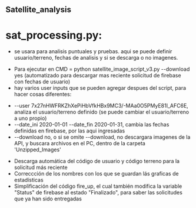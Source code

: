 ## Satellite_analysis

# sat_processing.py:
* se usara para analisis puntuales y pruebas. aqui se puede definir usuario/terreno, fechas de analisis y si se descarga o no imagenes.

- Para ejecutar en CMD = python satellite_image_script_v3.py --download yes (automatizado para descargar mas reciente solicitud de firebase con fechas de usuario)
- hay varios user inputs que se pueden agregar despues del script, para hacer cosas diferentes:
* --user 7x27nHWFRKZhXePiHbVfkHBx9MC3/-MAa0O5PMyE81I_AFC6E, analiza el usuario/terreno definido (se puede cambiar el usuario/terreno a uno propio)
* --date_ini 2020-01-01 --date_fin 2020-01-31, cambia las fechas definidas en firebase, por las aqui ingresadas
* --download no, o si se omite --download, no descargara imagenes de la API, y buscara archivos en el PC, dentro de la carpeta 'Unzipped_Images'

- Descarga automática del código de usuario y código terreno para la solicitud más reciente
- Correccción de los nombres con los que se guardan lás graficas de estadísticas
- Simplificación del código fire_up, el cual también modifica la variable "Status" de firebase al estado "Finalizado", para saber las solicitudes que ya han sido entregadas
